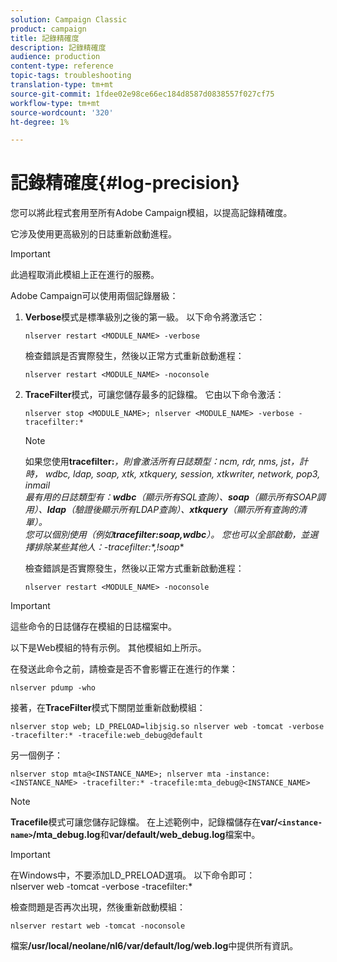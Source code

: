 ```yaml
---
solution: Campaign Classic
product: campaign
title: 記錄精確度
description: 記錄精確度
audience: production
content-type: reference
topic-tags: troubleshooting
translation-type: tm+mt
source-git-commit: 1fdee02e98ce66ec184d8587d0838557f027cf75
workflow-type: tm+mt
source-wordcount: '320'
ht-degree: 1%

---
```



# 記錄精確度{#log-precision}

您可以將此程式套用至所有Adobe Campaign模組，以提高記錄精確度。

它涉及使用更高級別的日誌重新啟動進程。

>[!IMPORTANT]
>
>此過程取消此模組上正在進行的服務。

Adobe Campaign可以使用兩個記錄層級：

1. **Verbose**&#x200B;模式是標準級別之後的第一級。 以下命令將激活它：

   ```
   nlserver restart <MODULE_NAME> -verbose 
   ```

   檢查錯誤是否實際發生，然後以正常方式重新啟動進程：

   ```
   nlserver restart <MODULE_NAME> -noconsole
   ```

1. **TraceFilter**&#x200B;模式，可讓您儲存最多的記錄檔。 它由以下命令激活：

   ```
   nlserver stop <MODULE_NAME>; nlserver <MODULE_NAME> -verbose -tracefilter:*
   ```

   >[!NOTE]
   >
   >如果您使用&#x200B;**tracefilter:***，則會激活所有日誌類型：ncm, rdr, nms, jst，計時， wdbc, ldap, soap, xtk, xtkquery, session, xtkwriter, network, pop3, inmail\
   最有用的日誌類型有：**wdbc**（顯示所有SQL查詢）、**soap**（顯示所有SOAP調用）、**ldap**（驗證後顯示所有LDAP查詢）、**xtkquery**（顯示所有查詢的清單）。\
   您可以個別使用（例如&#x200B;**tracefilter:soap,wdbc**）。 您也可以全部啟動，並選擇排除某些其他人：**-tracefilter:*,!soap**

   檢查錯誤是否實際發生，然後以正常方式重新啟動進程：

   ```
   nlserver restart <MODULE_NAME> -noconsole
   ```

>[!IMPORTANT]
這些命令的日誌儲存在模組的日誌檔案中。

以下是Web模組的特有示例。 其他模組如上所示。

在發送此命令之前，請檢查是否不會影響正在進行的作業：

```
nlserver pdump -who
```

接著，在&#x200B;**TraceFilter**&#x200B;模式下關閉並重新啟動模組：

```
nlserver stop web; LD_PRELOAD=libjsig.so nlserver web -tomcat -verbose -tracefilter:* -tracefile:web_debug@default
```

另一個例子：

```
nlserver stop mta@<INSTANCE_NAME>; nlserver mta -instance:<INSTANCE_NAME> -tracefilter:* -tracefile:mta_debug@<INSTANCE_NAME>
```

>[!NOTE]
**Tracefile**&#x200B;模式可讓您儲存記錄檔。 在上述範例中，記錄檔儲存在&#x200B;**var/`<instance-name>`/mta_debug.log**&#x200B;和&#x200B;**var/default/web_debug.log**&#x200B;檔案中。

>[!IMPORTANT]
在Windows中，不要添加LD_PRELOAD選項。 以下命令即可：\
nlserver web -tomcat -verbose -tracefilter:*

檢查問題是否再次出現，然後重新啟動模組：

```
nlserver restart web -tomcat -noconsole
```

檔案&#x200B;**/usr/local/neolane/nl6/var/default/log/web.log**&#x200B;中提供所有資訊。
